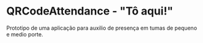 # QRCodeAttendance - "Tô aqui!"

Prototipo de uma aplicação para auxilio de presença em tumas de pequeno e medio porte.
